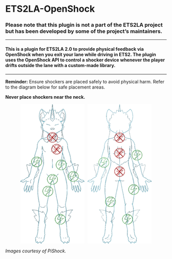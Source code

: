 # ETS2LA-OpenShock

### Please note that this plugin is not a part of the ETS2LA project but has been developed by some of the project’s maintainers.

---

#### This is a plugin for ETS2LA 2.0 to provide physical feedback via OpenShock when you exit your lane while driving in ETS2. The plugin uses the OpenShock API to control a shocker device whenever the player drifts outside the lane with a custom-made library.

---

**Reminder:** Ensure shockers are placed safely to avoid physical harm. Refer to the diagram below for safe placement areas. 

**Never place shockers near the neck.**


<div style="display: flex; justify-content: center;">
    <img src="https://github.com/Cloud-121/ETS2LA-OpenShock/blob/main/assets/safety-front.png" alt="Safety Front" width="200" style="margin-right: 10px;"/>
    <img src="https://github.com/Cloud-121/ETS2LA-OpenShock/blob/main/assets/safety-back.png" alt="Safety Back" width="200"/>
</div>

*Images courtesy of PiShock.*
